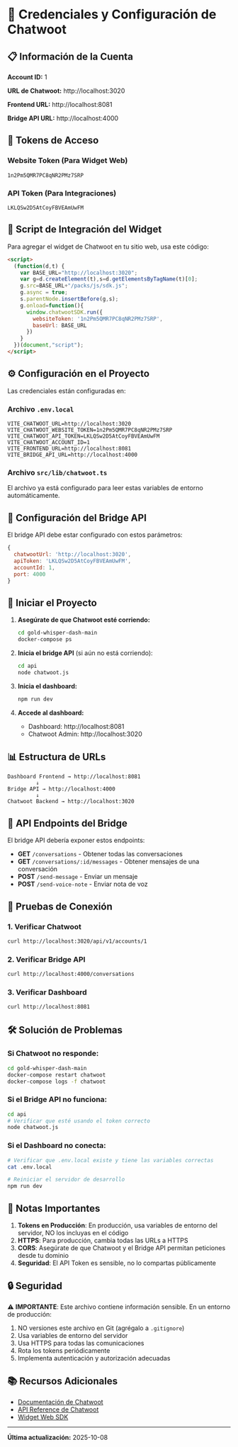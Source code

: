 # 🔐 Credenciales y Configuración de Chatwoot

## 📋 Información de la Cuenta

**Account ID:** 1

**URL de Chatwoot:** http://localhost:3020

**Frontend URL:** http://localhost:8081

**Bridge API URL:** http://localhost:4000

## 🔑 Tokens de Acceso

### Website Token (Para Widget Web)
```
1n2Pm5QMR7PC8qNR2PMz7SRP
```

### API Token (Para Integraciones)
```
LKLQSw2D5AtCoyFBVEAmUwFM
```

## 📝 Script de Integración del Widget

Para agregar el widget de Chatwoot en tu sitio web, usa este código:

```html
<script>
  (function(d,t) {
    var BASE_URL="http://localhost:3020";
    var g=d.createElement(t),s=d.getElementsByTagName(t)[0];
    g.src=BASE_URL+"/packs/js/sdk.js";
    g.async = true;
    s.parentNode.insertBefore(g,s);
    g.onload=function(){
      window.chatwootSDK.run({
        websiteToken: '1n2Pm5QMR7PC8qNR2PMz7SRP',
        baseUrl: BASE_URL
      })
    }
  })(document,"script");
</script>
```

## ⚙️ Configuración en el Proyecto

Las credenciales están configuradas en:

### Archivo `.env.local`
```env
VITE_CHATWOOT_URL=http://localhost:3020
VITE_CHATWOOT_WEBSITE_TOKEN=1n2Pm5QMR7PC8qNR2PMz7SRP
VITE_CHATWOOT_API_TOKEN=LKLQSw2D5AtCoyFBVEAmUwFM
VITE_CHATWOOT_ACCOUNT_ID=1
VITE_FRONTEND_URL=http://localhost:8081
VITE_BRIDGE_API_URL=http://localhost:4000
```

### Archivo `src/lib/chatwoot.ts`
El archivo ya está configurado para leer estas variables de entorno automáticamente.

## 🔌 Configuración del Bridge API

El bridge API debe estar configurado con estos parámetros:

```javascript
{
  chatwootUrl: 'http://localhost:3020',
  apiToken: 'LKLQSw2D5AtCoyFBVEAmUwFM',
  accountId: 1,
  port: 4000
}
```

## 🚀 Iniciar el Proyecto

1. **Asegúrate de que Chatwoot esté corriendo:**
   ```bash
   cd gold-whisper-dash-main
   docker-compose ps
   ```

2. **Inicia el bridge API** (si aún no está corriendo):
   ```bash
   cd api
   node chatwoot.js
   ```

3. **Inicia el dashboard:**
   ```bash
   npm run dev
   ```

4. **Accede al dashboard:**
   - Dashboard: http://localhost:8081
   - Chatwoot Admin: http://localhost:3020

## 📊 Estructura de URLs

```
Dashboard Frontend → http://localhost:8081
         ↓
Bridge API → http://localhost:4000
         ↓
Chatwoot Backend → http://localhost:3020
```

## 🔧 API Endpoints del Bridge

El bridge API debería exponer estos endpoints:

- **GET** `/conversations` - Obtener todas las conversaciones
- **GET** `/conversations/:id/messages` - Obtener mensajes de una conversación
- **POST** `/send-message` - Enviar un mensaje
- **POST** `/send-voice-note` - Enviar nota de voz

## 🧪 Pruebas de Conexión

### 1. Verificar Chatwoot
```bash
curl http://localhost:3020/api/v1/accounts/1
```

### 2. Verificar Bridge API
```bash
curl http://localhost:4000/conversations
```

### 3. Verificar Dashboard
```bash
curl http://localhost:8081
```

## 🛠️ Solución de Problemas

### Si Chatwoot no responde:
```bash
cd gold-whisper-dash-main
docker-compose restart chatwoot
docker-compose logs -f chatwoot
```

### Si el Bridge API no funciona:
```bash
cd api
# Verificar que esté usando el token correcto
node chatwoot.js
```

### Si el Dashboard no conecta:
```bash
# Verificar que .env.local existe y tiene las variables correctas
cat .env.local

# Reiniciar el servidor de desarrollo
npm run dev
```

## 📝 Notas Importantes

1. **Tokens en Producción**: En producción, usa variables de entorno del servidor, NO los incluyas en el código
2. **HTTPS**: Para producción, cambia todas las URLs a HTTPS
3. **CORS**: Asegúrate de que Chatwoot y el Bridge API permitan peticiones desde tu dominio
4. **Seguridad**: El API Token es sensible, no lo compartas públicamente

## 🔒 Seguridad

⚠️ **IMPORTANTE**: Este archivo contiene información sensible. En un entorno de producción:

1. NO versiones este archivo en Git (agrégalo a `.gitignore`)
2. Usa variables de entorno del servidor
3. Usa HTTPS para todas las comunicaciones
4. Rota los tokens periódicamente
5. Implementa autenticación y autorización adecuadas

## 📚 Recursos Adicionales

- [Documentación de Chatwoot](https://www.chatwoot.com/docs)
- [API Reference de Chatwoot](https://www.chatwoot.com/developers/api/)
- [Widget Web SDK](https://www.chatwoot.com/docs/product/channels/live-chat/sdk/setup)

---

**Última actualización:** 2025-10-08
